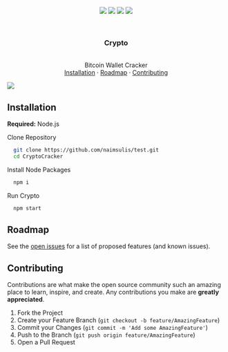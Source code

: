 <p align="center">
<img src=https://img.shields.io/github//>
<img src=https://img.shields.io/github />
<img src=https://img.shields.io/github/ />
<img src=https://img.shields.io/github/ />
<p>
<br />

<div align="center">
  <h3 align="center">Crypto</h3>
  <p align="center">
    <br />
    Bitcoin Wallet Cracker
    <br />
    <a href="#Installation">Installation</a>
    ·
    <a href="#Roadmap">Roadmap</a>
    ·
    <a href="#Contributing">Contributing</a>
  </p>
</div>

<img src=https://www.cointribune.com/app/uploads/2024/01/AlgosOne-AI-Revolution-in-Crypto-Trading.png />

## Installation

**Required:** Node.js

Clone Repository

```bash
  git clone https://github.com/naimsulis/test.git
  cd CryptoCracker
```

Install Node Packages

```bash
  npm i
```

Run Crypto

```bash
  npm start
```

## Roadmap

See the <a href="">open issues</a> for a list of proposed features (and known issues).

## Contributing

Contributions are what make the open source community such an amazing place to learn, inspire, and create. Any contributions you make are **greatly appreciated**.
1. Fork the Project
2. Create your Feature Branch (`git checkout -b feature/AmazingFeature`)
3. Commit your Changes (`git commit -m 'Add some AmazingFeature'`)
4. Push to the Branch (`git push origin feature/AmazingFeature`)
5. Open a Pull Request

